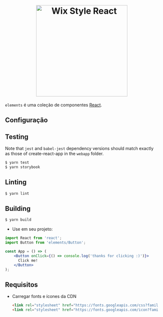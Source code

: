 <h1 style="text-align: center;">
    <a href="https://avecbrasil.com.br">
        <img src="https://avecshop.vteximg.com.br/arquivos/logo_avec.png?v=636796265594970000" alt="Wix Style React" width="300">
    </a>
</h1>

`elements` é uma coleção de componentes [React](https://facebook.github.io/react/).

## Configuração

Testing
-------
Note that `jest` and `babel-jest` dependency versions should match exactly as those of create-react-app in the `webapp` folder.

```bash
$ yarn test
$ yarn storybook
```

Linting
-------
```bash
$ yarn lint
```

Building
--------
```bash
$ yarn build
```


* Use em seu projeto:

```jsx
import React from 'react';
import Button from 'elements/Button';

const App = () => (
    <Button onClick={() => console.log('thanks for clicking :)')}>
      Click me!
    </Button>
);
```

## Requisitos

* Carregar fonts e ícones da CDN
    ```html
    <link rel="stylesheet" href="https://fonts.googleapis.com/css?family=Roboto:300,400,500">
    <link rel="stylesheet" href="https://fonts.googleapis.com/icon?family=Material+Icons">
    ```
